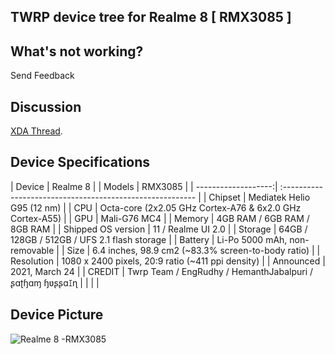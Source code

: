 ## TWRP device tree for Realme 8 [ RMX3085 ]
  
## What's not working? 

Send Feedback

## Discussion 

[XDA Thread](https://forum.xda-developers.com/t/realme-8-rmx3085-twrp_-_root.4365305/).

## Device Specifications

| Device              | Realme 8   |
| Models              | RMX3085    |
| -------------------:| :-------------------------------------------------------- |
| Chipset             | Mediatek Helio G95 (12 nm)                                |
| CPU                 | Octa-core (2x2.05 GHz Cortex-A76 & 6x2.0 GHz Cortex-A55)  |
| GPU                 | Mali-G76 MC4                                              |
| Memory              | 4GB RAM / 6GB RAM /  8GB RAM                              |
| Shipped OS version  | 11  / Realme UI 2.0                                       |
| Storage             | 64GB / 128GB / 512GB / UFS 2.1 flash storage              |
| Battery             | Li-Po 5000 mAh, non-removable                             |
| Size                | 6.4 inches, 98.9 cm2 (~83.3% screen-to-body ratio)        |
| Resolution          | 1080 x 2400 pixels, 20:9 ratio (~411 ppi density)         |
| Announced           |      2021, March 24                                       |
| CREDIT              |  Twrp Team / EngRudhy / HemanthJabalpuri /ʂɑʈɧɑɱ ɧʋʂʂɑꀤɳ  |
|                     |                                                           |

## Device Picture

![ Realme 8 -RMX3085 ](https://www.gizmochina.com/wp-content/uploads/2021/03/realme-8-pro-black-1.png)

